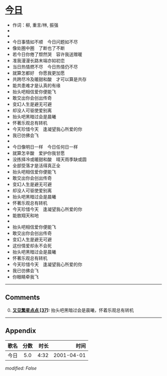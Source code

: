 # [今日](https://music.163.com/song?id=26075110)

* 作词：柳, 重言/林, 振强
*
*
* 今日事情如不顺　今日问题如不尽
* 像处圈中圈　了断也了不断
* 若今日你倦了颓然哭　容许我送赠暖
* 准我漫漫长路末端亦如初恋
* 当日热情燃不尽　今日热情仍不尽
* 就算怎都好　你愿我更加愿
* 共跨尽冷及暖甜和酸　才可以算是共存
* 能共患难才是认真的有缘
* 抬头吧相信爱你便能飞
* 敢交出你会创出传奇
* 变幻人生是避无可避
* 却没人可驱使爱别离
* 抬头吧黑暗过会是晨曦
* 怀著乐观总有转机
* 今天珍惜今天　逢凝望我心所爱的你
* 我已彷佛会飞
* 
* 今日像明日一样　今日任何日一样
* 就算怎辛酸　爱护你我甘愿
* 没拣择冷或暖甜和酸　晴天雨季缺或圆
* 全部受落才是活得真正全
* 抬头吧相信爱你便能飞
* 敢交出你会创出传奇
* 变幻人生是避无可避
* 却没人可驱使爱别离
* 抬头吧黑暗过会是晨曦
* 怀著乐观总有转机
* 今天珍惜今天　逢凝望我心所爱的你
* 能敖翔天和地
* 
* 抬头吧相信爱你便能飞
* 敢交出你会创出传奇
* 变幻人生是避无可避
* 这份情爱却永不会死
* 抬头吧黑暗过会是晨曦
* 怀著乐观总有转机
* 今天珍惜今天　逢凝望我心所爱的你
* 我已彷佛会飞
* 你眼睛牵我飞


---

## Comments
0. **[又见繁星点点 \[37\]](https://music.163.com/#/user/home?id=69966521):** 抬头吧黑暗过会是晨曦，怀着乐观总有转机



---

## Appendix

|歌名|分数|时长|时间|
|:---|:---:|---:|---:|
|今日|5.0|4:32|2001-04-01

*modified: False*